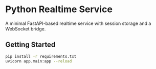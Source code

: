 # Python Realtime Service

A minimal FastAPI-based realtime service with session storage and a WebSocket
bridge.

## Getting Started

```bash
pip install -r requirements.txt
uvicorn app.main:app --reload
```
